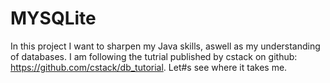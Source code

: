 # MYSQLite

In this project I want to sharpen my Java skills, aswell as my understanding of databases.
I am following the tutrial published by cstack on github: https://github.com/cstack/db_tutorial.
Let#s see where it takes me.
